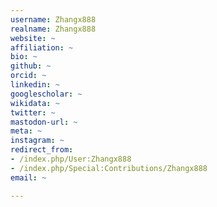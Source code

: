 ```yaml
---
username: Zhangx888
realname: Zhangx888
website: ~
affiliation: ~
bio: ~
github: ~
orcid: ~
linkedin: ~
googlescholar: ~
wikidata: ~
twitter: ~
mastodon-url: ~
meta: ~
instagram: ~
redirect_from:
- /index.php/User:Zhangx888
- /index.php/Special:Contributions/Zhangx888
email: ~

---
```

